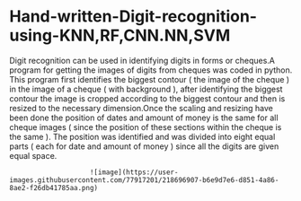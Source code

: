 # Hand-written-Digit-recognition-using-KNN,RF,CNN.NN,SVM


Digit recognition can be used in identifying digits in forms or cheques.A program for getting the images of digits from cheques was coded in python.
This program first identifies the biggest contour ( the image of the cheque ) in the image of a cheque ( with background ), after identifying the biggest contour the image is cropped according to the biggest contour and then is resized to the necessary dimension.Once the scaling and resizing have been done the position of dates and amount of money is the same for all cheque images ( since the position of these sections within the cheque is the same ). The position was identified and was divided into eight equal parts ( each for date and amount of money ) since all the digits are given equal space.

                        ![image](https://user-images.githubusercontent.com/77917201/218696907-b6e9d7e6-d851-4a86-8ae2-f26db41785aa.png)
